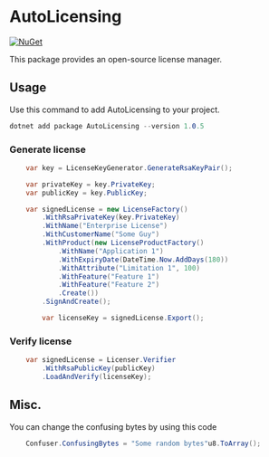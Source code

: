 # AutoLicensing

[![NuGet](https://img.shields.io/nuget/v/AutoLicensing)](https://www.nuget.org/packages/AutoLicensing/)

This package provides an open-source license manager.

## Usage

Use this command to add AutoLicensing to your project.

```C#
dotnet add package AutoLicensing --version 1.0.5
```

### Generate license

```C#
    var key = LicenseKeyGenerator.GenerateRsaKeyPair();

    var privateKey = key.PrivateKey;
    var publicKey = key.PublicKey;

    var signedLicense = new LicenseFactory()
        .WithRsaPrivateKey(key.PrivateKey)
        .WithName("Enterprise License")
        .WithCustomerName("Some Guy")
        .WithProduct(new LicenseProductFactory()
            .WithName("Application 1")
            .WithExpiryDate(DateTime.Now.AddDays(180))
            .WithAttribute("Limitation 1", 100)
            .WithFeature("Feature 1")
            .WithFeature("Feature 2")
            .Create())
        .SignAndCreate();

        var licenseKey = signedLicense.Export();
```

### Verify license

```C#
    var signedLicense = Licenser.Verifier
        .WithRsaPublicKey(publicKey)
        .LoadAndVerify(licenseKey);
```

## Misc.

You can change the confusing bytes by using this code

```C#
    Confuser.ConfusingBytes = "Some random bytes"u8.ToArray();
```
